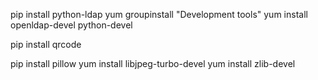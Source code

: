 pip install python-ldap
yum groupinstall "Development tools"
yum install openldap-devel python-devel

pip install qrcode

pip install pillow
yum install libjpeg-turbo-devel
yum install zlib-devel